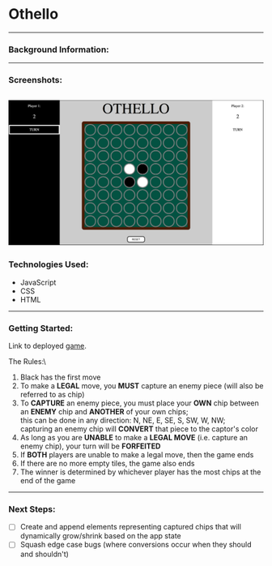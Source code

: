 # Othello
---
### Background Information:
---
### Screenshots:
![Othello Screenshot](images/OthelloSS.png)
---
### Technologies Used:
- JavaScript
- CSS
- HTML
---
### Getting Started:
Link to deployed [game](https://pages.git.generalassemb.ly/chung972/SEI-Project-1/).

The Rules:\
1. Black has the first move
2. To make a **LEGAL** move, you **MUST** capture an enemy piece (will also be referred to as chip)
3. To **CAPTURE** an enemy piece, you must place your **OWN** chip between an **ENEMY** chip and **ANOTHER** of your own chips;\
this can be done in any direction: N, NE, E, SE, S, SW, W, NW;\
capturing an enemy chip will **CONVERT** that piece to the captor's color
4. As long as you are **UNABLE** to make a **LEGAL MOVE** (i.e. capture an enemy chip), your turn will be **FORFEITED**
5. If **BOTH** players are unable to make a legal move, then the game ends
6. If there are no more empty tiles, the game also ends
7. The winner is determined by whichever player has the most chips at the end of the game
---
### Next Steps:
- [ ] Create and append elements representing captured chips that will dynamically grow/shrink based on the app state
- [ ] Squash edge case bugs (where conversions occur when they should and shouldn't)

